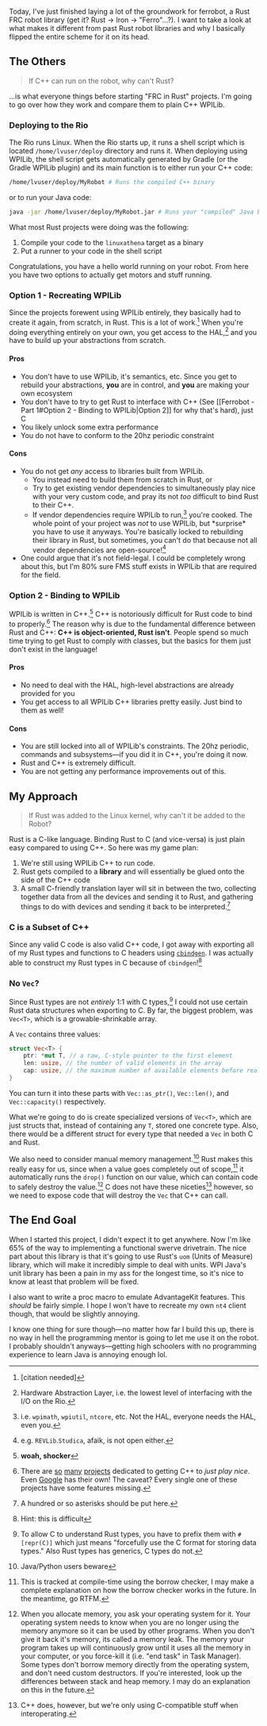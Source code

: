 Today, I've just finished laying a lot of the groundwork for ferrobot, a Rust FRC robot library 
(get it? Rust → Iron → "Ferro"...?). I want to take a look at what makes it different from past Rust robot libraries and why I basically flipped the entire scheme for it on its head.
## The Others
> If C++ can run on the robot, why can't Rust?

...is what everyone things before starting "FRC in Rust" projects. I'm going to go over how they work and compare them to plain C++ WPILib.
### Deploying to the Rio
The Rio runs Linux. When the Rio starts up, it runs a shell script which is located `/home/lvuser/deploy` directory and runs it. When deploying using WPILib, the shell script gets automatically generated by Gradle (or the Gradle WPILib plugin) and its main function is to either run your C++ code:
```bash
/home/lvuser/deploy/MyRobot # Runs the compiled C++ binary
```
or to run your Java code:
```sh
java -jar /home/lvuser/deploy/MyRobot.jar # Runs your "compiled" Java bytecode
```
What most Rust projects were doing was the following:
1. Compile your code to the `linuxathena` target as a binary
2. Put a runner to your code in the shell script

Congratulations, you have a hello world running on your robot. From here you have two options to actually get motors and stuff running.
### Option 1 - Recreating WPILib
Since the projects forewent using WPILib entirely, they basically had to create it again, from scratch, in Rust. This is a lot of work.[^1] When you're doing everything entirely on your own, you get access to the HAL,[^2] and you have to build up your abstractions from scratch. 
#### Pros
* You don't have to use WPILib, it's semantics, etc. Since you get to rebuild your abstractions, **you** are in control, and **you** are making your own ecosystem
* You don't have to try to get Rust to interface with C++ (See [[Ferrobot - Part 1#Option 2 - Binding to WPILib|Option 2]] for why that's hard), just C
* You likely unlock some extra performance
* You do not have to conform to the 20hz periodic constraint
#### Cons
* You do not get *any* access to libraries built from WPILib. 
	* You instead need to build them from scratch in Rust, or 
	* Try to get existing vendor dependencies to simultaneously play nice with your very custom code, and pray its not *too* difficult to bind Rust to their C++. 
	* If vendor dependencies require WPILib to run,[^3] you're cooked. The whole point of your project was *not* to use WPILib, but \*surprise* you have to use it anyways. You're basically locked to rebuilding their library in Rust, but sometimes, you can't do that because not all vendor dependencies are open-source![^4]
* One could argue that it's not field-legal. I could be completely wrong about this, but I'm 80% sure FMS stuff exists in WPILib that are required for the field. 
### Option 2 - Binding to WPILib
WPILib is written in C++.[^5] C++ is notoriously difficult for Rust code to bind to properly.[^6] The reason why is due to the fundamental difference between Rust and C++: **C++ is object-oriented, Rust isn't**. People spend so much time trying to get Rust to comply with classes, but the basics for them just don't exist in the language!
#### Pros
* No need to deal with the HAL, high-level abstractions are already provided for you
* You get access to all WPILib C++ libraries pretty easily. Just bind to them as well!
#### Cons
* You are still locked into all of WPILib's constraints. The 20hz periodic, commands and subsystems—if you did it in C++, you're doing it now.
* Rust and C++ is extremely difficult.
* You are not getting any performance improvements out of this.
## My Approach
> If Rust was added to the Linux kernel, why can't it be added to the Robot?

Rust is a C-like language. Binding Rust to C (and vice-versa) is just plain easy compared to using C++. So here was my game plan:
1. We're still using WPILib C++ to run code.
2. Rust gets compiled to a **library** and will essentially be glued onto the side of the C++ code
3. A small C-friendly translation layer will sit in between the two, collecting together data from all the devices and sending it to Rust, and gathering things to do with devices and sending it back to be interpreted.[^7]
### C is a Subset of C++
Since any valid C code is also valid C++ code, I got away with exporting all of my Rust types and functions to C headers using [`cbindgen`](https://github.com/mozilla/cbindgen). I was actually able to construct my Rust types in C because of `cbindgen`![^8]
### No `Vec`?
Since Rust types are not *entirely* 1:1 with C types,[^9] I could not use certain Rust data structures when exporting to C. By far, the biggest problem, was `Vec<T>`, which is a growable-shrinkable array.

A `Vec` contains three values:
```rust
struct Vec<T> {
	ptr: *mut T, // a raw, C-style pointer to the first element
	len: usize, // the number of valid elements in the array
	cap: usize, // the maximum number of available elements before reallocating
}
```
You can turn it into these parts with `Vec::as_ptr()`, `Vec::len()`, and `Vec::capacity()` respectively.

What we're going to do is create specialized versions of `Vec<T>`, which are just structs that, instead of containing any `T`, stored one concrete type. Also, there would be a different struct for every type that needed a `Vec` in both C and Rust.

We also need to consider manual memory management.[^10] Rust makes this really easy for us, since when a value goes completely out of scope,[^11] it automatically runs the `drop()` function on our value, which can contain code to safely destroy the value.[^12] C does not have these niceties[^13] however, so we need to expose code that will destroy the `Vec` that C++ can call.
## The End Goal
When I started this project, I didn't expect it to get anywhere. Now I'm like 65% of the way to implementing a functional swerve drivetrain. The nice part about this library is that it's going to use Rust's `uom` (Units of Measure) library, which will make it incredibly simple to deal with units. WPI Java's unit library has been a pain in my ass for the longest time, so it's nice to know at least that problem will be fixed.

I also want to write a proc macro to emulate AdvantageKit features. This *should* be fairly simple. I hope I won't have to recreate my own `nt4` client though, that would be slightly annoying.

I know one thing for sure though—no matter how far I build this up, there is no way in hell the programming mentor is going to let me use it on the robot. I probably shouldn't anyways—getting high schoolers with no programming experience to learn Java is annoying enough lol.

[^1]: \[citation needed]
[^2]: Hardware Abstraction Layer, i.e. the lowest level of interfacing with the I/O on the Rio.
[^3]: i.e. `wpimath`, `wpiutil`, `ntcore`, etc. Not the HAL, everyone needs the HAL, even you.
[^4]: e.g. `REVLib`.`Studica`, afaik, is not open either.
[^5]: **woah, shocker**
[^6]: There are [so](https://cxx.rs) [many](https://github.com/rust-lang/rust-bindgen) [projects](https://github.com/mozilla/cbindgen) dedicated to getting C++ to *just play nice*. Even [Google](https://google.github.io/autocxx) has their own! The caveat? Every single one of these projects have some features missing.
[^7]: A hundred or so asterisks should be put here.
[^8]: Hint: this is difficult
[^9]: To allow C to understand Rust types, you have to prefix them with `#[repr(C)]` which just means "forcefully use the C format for storing data types." Also Rust types has generics, C types do not.
[^10]: Java/Python users beware
[^11]: This is tracked at compile-time using the borrow checker, I may make a complete explanation on how the borrow checker works in the future. In the meantime, go RTFM.
[^12]: When you allocate memory, you ask your operating system for it. Your operating system needs to know when you are no longer using the memory anymore so it can be used by other programs. When you don't give it back it's memory, its called a memory leak. The memory your program takes up will continuously grow until it uses all the memory in your computer, or you force-kill it (i.e. "end task" in Task Manager). Some types don't borrow memory directly from the operating system, and don't need custom destructors. If you're interested, look up the differences between stack and heap memory. I may do an explanation on this in the future.
[^13]: C++ does, however, but we're only using C-compatible stuff when interoperating.